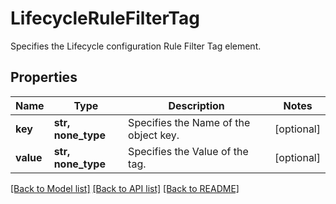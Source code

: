 # LifecycleRuleFilterTag

Specifies the Lifecycle configuration Rule Filter Tag element.

## Properties
Name | Type | Description | Notes
------------ | ------------- | ------------- | -------------
**key** | **str, none_type** | Specifies the Name of the object key. | [optional] 
**value** | **str, none_type** | Specifies the Value of the tag. | [optional] 

[[Back to Model list]](../README.md#documentation-for-models) [[Back to API list]](../README.md#documentation-for-api-endpoints) [[Back to README]](../README.md)



